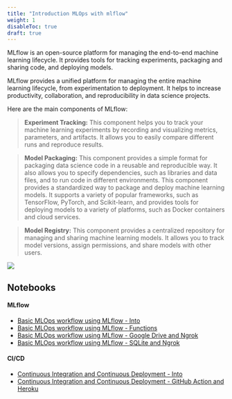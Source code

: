 ```yaml
---
title: "Introduction MLOps with mlflow"
weight: 1
disableToc: true
draft: true
---
```



MLflow is an open-source platform for managing the end-to-end machine learning lifecycle. It provides tools for tracking experiments, packaging and sharing code, and deploying models.

MLflow provides a unified platform for managing the entire machine learning lifecycle, from experimentation to deployment. It helps to increase productivity, collaboration, and reproducibility in data science projects.

Here are the main components of MLflow:

> **Experiment Tracking:** This component helps you to track your machine learning experiments by recording and visualizing metrics, parameters, and artifacts. It allows you to easily compare different runs and reproduce results.

> **Model Packaging:** This component provides a simple format for packaging data science code in a reusable and reproducible way. It also allows you to specify dependencies, such as libraries and data files, and to run code in different environments. This component provides a standardized way to package and deploy machine learning models. It supports a variety of popular frameworks, such as TensorFlow, PyTorch, and Scikit-learn, and provides tools for deploying models to a variety of platforms, such as Docker containers and cloud services.

> **Model Registry:** This component provides a centralized repository for managing and sharing machine learning models. It allows you to track model versions, assign permissions, and share models with other users.

![](https://raw.githubusercontent.com/aaubs/ds-master/main/data/Images/mlflow.jpg)

   

## Notebooks

#### MLflow
* [Basic MLOps workflow using MLflow - Into](https://colab.research.google.com/github/aaubs/ds-master/blob/main/notebooks/M6_MLflow_intro.ipynb)
* [Basic MLOps workflow using MLflow - Functions](https://colab.research.google.com/github/aaubs/ds-master/blob/main/notebooks/M6_MLflow_Functions.ipynb)
* [Basic MLOps workflow using MLflow - Google Drive and Ngrok](https://colab.research.google.com/github/aaubs/ds-master/blob/main/notebooks/M6_MLflow_GoogleDrive_Ngrok.ipynb)
* [Basic MLOps workflow using MLflow - SQLite and Ngrok](https://colab.research.google.com/github/aaubs/ds-master/blob/main/notebooks/M6_MLflow_SQLite.ipynb)


#### CI/CD
* [Continuous Integration and Continuous Deployment - Into](https://colab.research.google.com/github/aaubs/ds-master/blob/main/notebooks/M6_CI_CD_GitHub_Streamlit.ipynb)
* [Continuous Integration and Continuous Deployment - GitHub Action and Heroku](https://colab.research.google.com/github/aaubs/ds-master/blob/main/notebooks/M6_CI_CD_GitHubAction_Heroku.ipynb)
